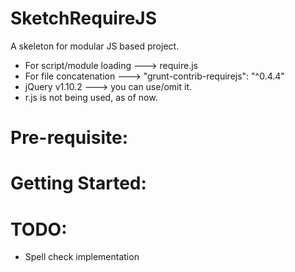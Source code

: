 # SketchRequireJS
A skeleton for modular JS based project.
* For script/module loading ---> require.js
* For file concatenation ---> "grunt-contrib-requirejs": "^0.4.4"
* jQuery v1.10.2 ---> you can use/omit it.
* r.js is not being used, as of now.



# Pre-requisite:




# Getting Started:



# TODO:
* Spell check implementation
